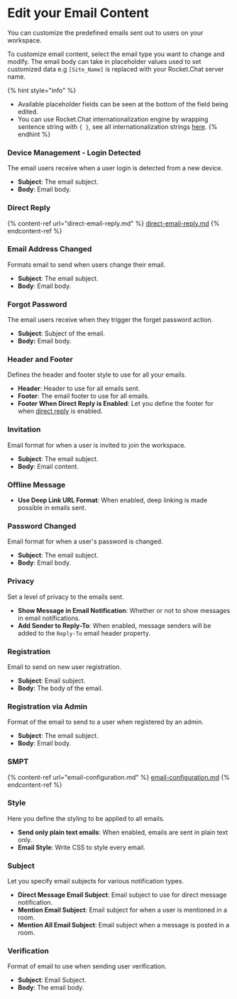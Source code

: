 # Edit your Email Content

You can customize the predefined emails sent out to users on your workspace.

To customize email content, select the email type you want to change and modify. The email body can take in placeholder values used to set customized data e.g `[Site_Name]` is replaced with your Rocket.Chat server name.

{% hint style="info" %}
* Available placeholder fields can be seen at the bottom of the field being edited.
* You can use Rocket.Chat internationalization engine by wrapping sentence string with `{ }`, see all internationalization strings [here](https://github.com/RocketChat/Rocket.Chat/tree/develop/apps/meteor/packages/rocketchat-i18n/i18n).
{% endhint %}

### Device Management - Login Detected <a href="#5yq26mqgs4i" id="5yq26mqgs4i"></a>

The email users receive when a user login is detected from a new device.

* **Subject**: The email subject.
* **Body**: Email body.

### Direct Reply

{% content-ref url="direct-email-reply.md" %}
[direct-email-reply.md](direct-email-reply.md)
{% endcontent-ref %}

### Email Address Changed <a href="#9jedofp0o2d" id="9jedofp0o2d"></a>

Formats email to send when users change their email.

* **Subject**: The email subject.
* **Body**: Email body.

### Forgot Password

The email users receive when they trigger the forget password action.

* **Subject**: Subject of the email.
* **Body:** Email body.

### Header and Footer

Defines the header and footer style to use for all your emails.

* **Header**: Header to use for all emails sent.
* **Footer**: The email footer to use for all emails.
* **Footer When Direct Reply is Enabled**: Let you define the footer for when [direct reply](direct-email-reply.md) is enabled.

### Invitation

Email format for when a user is invited to join the workspace.

* **Subject**: The email subject.
* **Body**: Email content.

### Offline Message

* **Use Deep Link URL Format**: When enabled, deep linking is made possible in emails sent.

### Password Changed <a href="#vwi0kxddnhm" id="vwi0kxddnhm"></a>

Email format for when a user's password is changed.

* **Subject**: The email subject.
* **Body**: Email body.

### Privacy

Set a level of privacy to the emails sent.

* **Show Message in Email Notification**: Whether or not to show messages in email notifications.
* **Add Sender to Reply-To**: When enabled, message senders will be added to the `Reply-To` email header property.

### Registration

Email to send on new user registration.

* **Subject**: Email subject.
* **Body**: The body of the email.

### Registration via Admin <a href="#o89j79aht5" id="o89j79aht5"></a>

Format of the email to send to a user when registered by an admin.

* **Subject**: The email subject.
* **Body**: Email body.

### SMPT

{% content-ref url="email-configuration.md" %}
[email-configuration.md](email-configuration.md)
{% endcontent-ref %}

### Style

Here you define the styling to be applied to all emails.

* **Send only plain text emails**: When enabled, emails are sent in plain text only.
* **Email Style**: Write CSS to style every email.

### Subject <a href="#e8fkl25m3nq" id="e8fkl25m3nq"></a>

Let you specify email subjects for various notification types.

* **Direct Message Email Subject**: Email subject to use for direct message notification.
* **Mention Email Subject**: Email subject for when a user is mentioned in a room.
* **Mention All Email Subject**: Email subject when a message is posted in a room.

### Verification

Format of email to use when sending user verification.

* **Subject**: Email Subject.
* **Body**: The email body.
